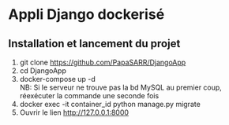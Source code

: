 # Appli Django dockerisé

## Installation et lancement du projet

1. git clone https://github.com/PapaSARR/DjangoApp
2. cd DjangoApp
3. docker-compose up -d   
NB: Si le serveur ne trouve pas la bd MySQL au premier coup, réexécuter la commande une seconde fois
4. docker exec -it container_id python manage.py migrate
5. Ouvrir le lien http://127.0.0.1:8000

